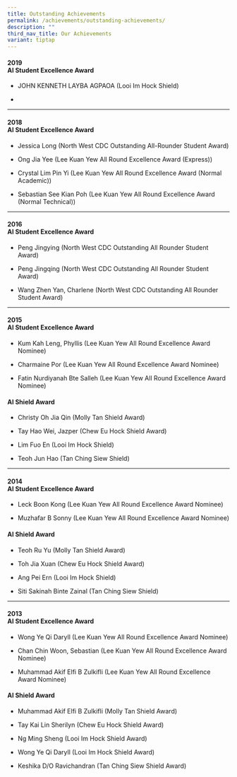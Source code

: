 ```yaml
---
title: Outstanding Achievements
permalink: /achievements/outstanding-achievements/
description: ""
third_nav_title: Our Achievements
variant: tiptap
---
```

<h4>2019<br><strong>AI Student Excellence Award</strong></h4>
<ul data-tight="true" class="tight">
<li>
<p>JOHN KENNETH LAYBA AGPAOA (Looi Im Hock Shield)</p>
</li>
<li>
<p></p>
</li>
</ul>
<hr>
<h4>2018<br><strong>AI Student Excellence Award</strong></h4>
<ul data-tight="true" class="tight">
<li>
<p>Jessica Long (North West CDC Outstanding All-Rounder Student Award)</p>
</li>
<li>
<p>Ong Jia Yee (Lee Kuan Yew All Round Excellence Award (Express))</p>
</li>
<li>
<p>Crystal Lim Pin Yi (Lee Kuan Yew All Round Excellence Award (Normal Academic))</p>
</li>
<li>
<p>Sebastian See Kian Poh (Lee Kuan Yew All Round Excellence Award (Normal
Technical))</p>
</li>
</ul>
<hr>
<h4>2016<br><strong>AI Student Excellence Award</strong></h4>
<ul data-tight="true" class="tight">
<li>
<p>Peng Jingying (North West CDC Outstanding All Rounder Student Award)</p>
</li>
<li>
<p>Peng Jingqing (North West CDC Outstanding All Rounder Student Award)</p>
</li>
<li>
<p>Wang Zhen Yan, Charlene (North West CDC Outstanding All Rounder Student
Award)</p>
</li>
</ul>
<hr>
<h4>2015<br><strong>AI Student Excellence Award</strong></h4>
<ul data-tight="true" class="tight">
<li>
<p>Kum Kah Leng, Phyllis (Lee Kuan Yew All Round Excellence Award Nominee)</p>
</li>
<li>
<p>Charmaine Por (Lee Kuan Yew All Round Excellence Award Nominee)</p>
</li>
<li>
<p>Fatin Nurdiyanah Bte Salleh (Lee Kuan Yew All Round Excellence Award Nominee)</p>
</li>
</ul>
<h4><strong>AI Shield Award</strong></h4>
<ul data-tight="true" class="tight">
<li>
<p>Christy Oh Jia Qin (Molly Tan Shield Award)</p>
</li>
<li>
<p>Tay Hao Wei, Jazper (Chew Eu Hock Shield Award)</p>
</li>
<li>
<p>Lim Fuo En (Looi Im Hock Shield)</p>
</li>
<li>
<p>Teoh Jun Hao (Tan Ching Siew Shield)</p>
</li>
</ul>
<hr>
<h4>2014<br><strong>AI Student Excellence Award</strong></h4>
<ul data-tight="true" class="tight">
<li>
<p>Leck Boon Kong (Lee Kuan Yew All Round Excellence Award Nominee)</p>
</li>
<li>
<p>Muzhafar B Sonny (Lee Kuan Yew All Round Excellence Award Nominee)</p>
</li>
</ul>
<h4><strong>AI Shield Award</strong></h4>
<ul data-tight="true" class="tight">
<li>
<p>Teoh Ru Yu (Molly Tan Shield Award)</p>
</li>
<li>
<p>Toh Jia Xuan (Chew Eu Hock Shield Award)</p>
</li>
<li>
<p>Ang Pei Ern (Looi Im Hock Shield)</p>
</li>
<li>
<p>Siti Sakinah Binte Zainal (Tan Ching Siew Shield)</p>
</li>
</ul>
<hr>
<h4>2013<br><strong>AI Student Excellence Award</strong></h4>
<ul data-tight="true" class="tight">
<li>
<p>Wong Ye Qi Daryll (Lee Kuan Yew All Round Excellence Award Nominee)</p>
</li>
<li>
<p>Chan Chin Woon, Sebastian (Lee Kuan Yew All Round Excellence Award Nominee)</p>
</li>
<li>
<p>Muhammad Akif Elfi B Zulkifli (Lee Kuan Yew All Round Excellence Award
Nominee)</p>
</li>
</ul>
<h4><strong>AI Shield Award</strong></h4>
<ul data-tight="true" class="tight">
<li>
<p>Muhammad Akif Elfi B Zulkifli (Molly Tan Shield Award)</p>
</li>
<li>
<p>Tay Kai Lin Sherilyn (Chew Eu Hock Shield Award)</p>
</li>
<li>
<p>Ng Ming Sheng (Looi Im Hock Shield Award)</p>
</li>
<li>
<p>Wong Ye Qi Daryll (Looi Im Hock Shield Award)</p>
</li>
<li>
<p>Keshika D/O Ravichandran (Tan Ching Siew Shield Award)</p>
</li>
</ul>
<p></p>